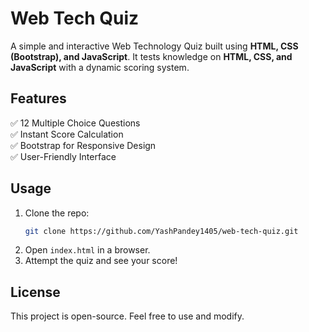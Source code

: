 # Web Tech Quiz

A simple and interactive Web Technology Quiz built using **HTML, CSS (Bootstrap), and JavaScript**. It tests knowledge on **HTML, CSS, and JavaScript** with a dynamic scoring system.

## Features

✅ 12 Multiple Choice Questions  
✅ Instant Score Calculation  
✅ Bootstrap for Responsive Design  
✅ User-Friendly Interface

## Usage

1. Clone the repo:
   ```bash
   git clone https://github.com/YashPandey1405/web-tech-quiz.git
   ```
2. Open `index.html` in a browser.
3. Attempt the quiz and see your score!

## License

This project is open-source. Feel free to use and modify.
